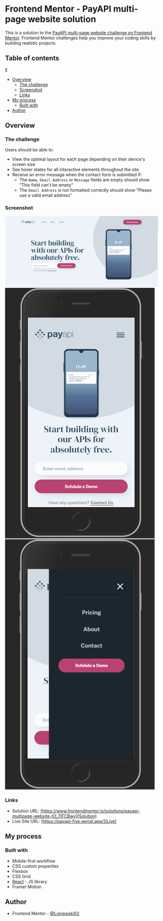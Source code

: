 # Frontend Mentor - PayAPI multi-page website solution

This is a solution to the [PayAPI multi-page website challenge on Frontend Mentor](https://www.frontendmentor.io/challenges/payapi-multipage-website-FDLR1Y11e). Frontend Mentor challenges help you improve your coding skills by building realistic projects.

## Table of contents
E
- [Overview](#overview)
  - [The challenge](#the-challenge)
  - [Screenshot](#screenshot)
  - [Links](#links)
- [My process](#my-process)
  - [Built with](#built-with)
- [Author](#author)

## Overview

### The challenge

Users should be able to:

- View the optimal layout for each page depending on their device's screen size
- See hover states for all interactive elements throughout the site
- Receive an error message when the contact form is submitted if:
  - The `Name`, `Email Address` or `Message` fields are empty should show "This field can't be empty"
  - The `Email Address` is not formatted correctly should show "Please use a valid email address"

### Screenshot

![](./screens/Screenshot_1.png)
![](./screens/Screenshot_2.png)
![](./screens/Screenshot_3.png)


### Links

- Solution URL: [https://www.frontendmentor.io/solutions/payapi-multipage-website-tO_7IFCBwy](Solution)
- Live Site URL: [https://payapi-five.vercel.app/](Live)

## My process

### Built with

- Mobile-first workflow
- CSS custom properties
- Flexbox
- CSS Grid
- [React](https://reactjs.org/) - JS library
- Framer Motion

## Author

- Frontend Mentor - [@Loniewski02](https://www.frontendmentor.io/profile/Loniewski02)
